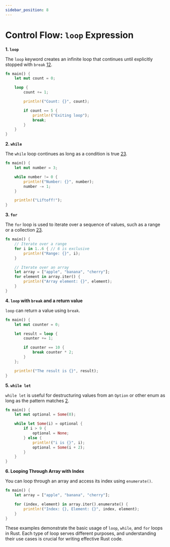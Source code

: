 ```yaml
---
sidebar_position: 8
---
```


# Control Flow: `loop` Expression

**1. `loop`**

The `loop` keyword creates an infinite loop that continues until explicitly stopped with `break` [1](https://doc.rust-lang.org/rust-by-example/flow_control/loop.html)[2](https://doc.rust-lang.org/reference/expressions/loop-expr.html).

```rust
fn main() {
    let mut count = 0;

    loop {
        count += 1;

        println!("Count: {}", count);

        if count == 5 {
            println!("Exiting loop");
            break;
        }
    }
}
```

**2. `while`**

The `while` loop continues as long as a condition is true [2](https://doc.rust-lang.org/reference/expressions/loop-expr.html)[3](https://www.programiz.com/rust/while-loop).

```rust
fn main() {
    let mut number = 3;

    while number != 0 {
        println!("Number: {}", number);
        number -= 1;
    }

    println!("Liftoff!");
}
```

**3. `for`**

The `for` loop is used to iterate over a sequence of values, such as a range or a collection [2](https://doc.rust-lang.org/reference/expressions/loop-expr.html)[3](https://www.programiz.com/rust/for-loop).

```rust
fn main() {
    // Iterate over a range
    for i in 1..6 { // 6 is exclusive
        println!("Range: {}", i);
    }

    // Iterate over an array
    let array = ["apple", "banana", "cherry"];
    for element in array.iter() {
        println!("Array element: {}", element);
    }
}
```

**4. `loop` with `break` and a return value**

`loop` can return a value using `break`.

```rust
fn main() {
    let mut counter = 0;

    let result = loop {
        counter += 1;

        if counter == 10 {
            break counter * 2;
        }
    };

    println!("The result is {}", result);
}
```

**5. `while let`**

`while let` is useful for destructuring values from an `Option` or other enum as long as the pattern matches [2](https://doc.rust-lang.org/reference/expressions/loop-expr.html).

```rust
fn main() {
    let mut optional = Some(0);

    while let Some(i) = optional {
        if i > 9 {
            optional = None;
        } else {
            println!("i is {}", i);
            optional = Some(i + 2);
        }
    }
}
```

**6. Looping Through Array with Index**

You can loop through an array and access its index using `enumerate()`.

```rust
fn main() {
    let array = ["apple", "banana", "cherry"];

    for (index, element) in array.iter().enumerate() {
        println!("Index: {}, Element: {}", index, element);
    }
}
```

These examples demonstrate the basic usage of `loop`, `while`, and `for` loops in Rust. Each type of loop serves different purposes, and understanding their use cases is crucial for writing effective Rust code.
